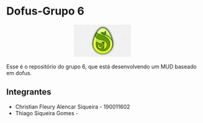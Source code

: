# Dofus-Grupo 6


<p align="center">
  <img width="150" src="./logo.png">
</p>

Esse é o repositório do grupo 6, que está desenvolvendo um MUD baseado em dofus.

## Integrantes
* Christian Fleury Alencar Siqueira - 190011602
* Thiago Siqueira Gomes -
